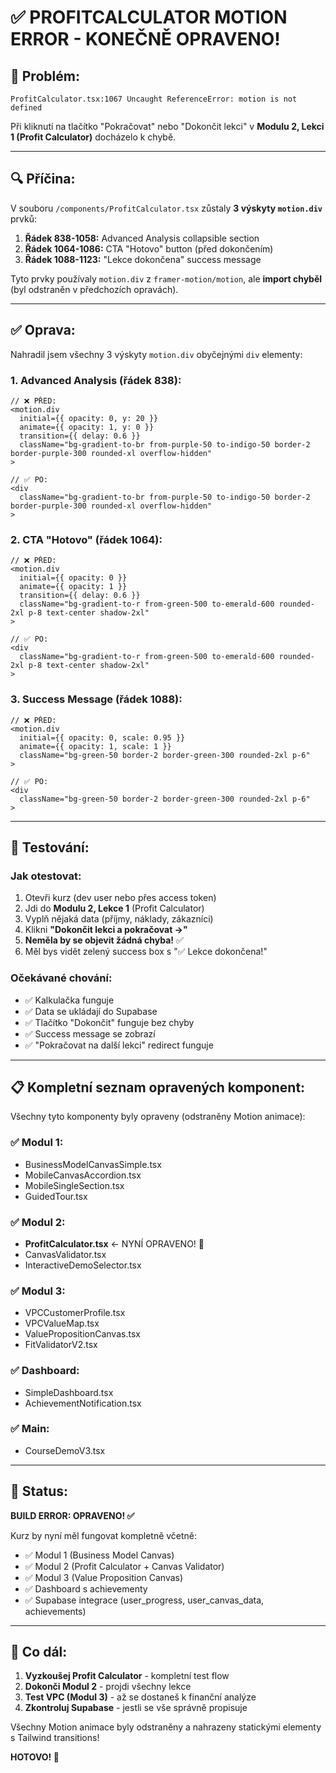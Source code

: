 # ✅ PROFITCALCULATOR MOTION ERROR - KONEČNĚ OPRAVENO!

## 🐛 Problém:
```
ProfitCalculator.tsx:1067 Uncaught ReferenceError: motion is not defined
```

Při kliknutí na tlačítko "Pokračovat" nebo "Dokončit lekci" v **Modulu 2, Lekci 1 (Profit Calculator)** docházelo k chybě.

---

## 🔍 Příčina:
V souboru `/components/ProfitCalculator.tsx` zůstaly **3 výskyty `motion.div`** prvků:

1. **Řádek 838-1058:** Advanced Analysis collapsible section
2. **Řádek 1064-1086:** CTA "Hotovo" button (před dokončením)
3. **Řádek 1088-1123:** "Lekce dokončena" success message

Tyto prvky používaly `motion.div` z `framer-motion/motion`, ale **import chyběl** (byl odstraněn v předchozích opravách).

---

## ✅ Oprava:
Nahradil jsem všechny 3 výskyty `motion.div` obyčejnými `div` elementy:

### 1. Advanced Analysis (řádek 838):
```tsx
// ❌ PŘED:
<motion.div
  initial={{ opacity: 0, y: 20 }}
  animate={{ opacity: 1, y: 0 }}
  transition={{ delay: 0.6 }}
  className="bg-gradient-to-br from-purple-50 to-indigo-50 border-2 border-purple-300 rounded-xl overflow-hidden"
>

// ✅ PO:
<div
  className="bg-gradient-to-br from-purple-50 to-indigo-50 border-2 border-purple-300 rounded-xl overflow-hidden"
>
```

### 2. CTA "Hotovo" (řádek 1064):
```tsx
// ❌ PŘED:
<motion.div
  initial={{ opacity: 0 }}
  animate={{ opacity: 1 }}
  transition={{ delay: 0.6 }}
  className="bg-gradient-to-r from-green-500 to-emerald-600 rounded-2xl p-8 text-center shadow-2xl"
>

// ✅ PO:
<div
  className="bg-gradient-to-r from-green-500 to-emerald-600 rounded-2xl p-8 text-center shadow-2xl"
>
```

### 3. Success Message (řádek 1088):
```tsx
// ❌ PŘED:
<motion.div
  initial={{ opacity: 0, scale: 0.95 }}
  animate={{ opacity: 1, scale: 1 }}
  className="bg-green-50 border-2 border-green-300 rounded-2xl p-6"
>

// ✅ PO:
<div
  className="bg-green-50 border-2 border-green-300 rounded-2xl p-6"
>
```

---

## 🧪 Testování:

### Jak otestovat:
1. Otevři kurz (dev user nebo přes access token)
2. Jdi do **Modulu 2, Lekce 1** (Profit Calculator)
3. Vyplň nějaká data (příjmy, náklady, zákazníci)
4. Klikni **"Dokončit lekci a pokračovat →"**
5. **Neměla by se objevit žádná chyba!** ✅
6. Měl bys vidět zelený success box s "✅ Lekce dokončena!"

### Očekávané chování:
- ✅ Kalkulačka funguje
- ✅ Data se ukládají do Supabase
- ✅ Tlačítko "Dokončit" funguje bez chyby
- ✅ Success message se zobrazí
- ✅ "Pokračovat na další lekci" redirect funguje

---

## 📋 Kompletní seznam opravených komponent:

Všechny tyto komponenty byly opraveny (odstraněny Motion animace):

### ✅ Modul 1:
- BusinessModelCanvasSimple.tsx
- MobileCanvasAccordion.tsx  
- MobileSingleSection.tsx
- GuidedTour.tsx

### ✅ Modul 2:
- **ProfitCalculator.tsx** ← NYNÍ OPRAVENO! 🎉
- CanvasValidator.tsx
- InteractiveDemoSelector.tsx

### ✅ Modul 3:
- VPCCustomerProfile.tsx
- VPCValueMap.tsx
- ValuePropositionCanvas.tsx
- FitValidatorV2.tsx

### ✅ Dashboard:
- SimpleDashboard.tsx
- AchievementNotification.tsx

### ✅ Main:
- CourseDemoV3.tsx

---

## 🎯 Status:

**BUILD ERROR: OPRAVENO! ✅**

Kurz by nyní měl fungovat kompletně včetně:
- ✅ Modul 1 (Business Model Canvas)
- ✅ Modul 2 (Profit Calculator + Canvas Validator)
- ✅ Modul 3 (Value Proposition Canvas)
- ✅ Dashboard s achievementy
- ✅ Supabase integrace (user_progress, user_canvas_data, achievements)

---

## 🚀 Co dál:

1. **Vyzkoušej Profit Calculator** - kompletní test flow
2. **Dokonči Modul 2** - projdi všechny lekce
3. **Test VPC (Modul 3)** - až se dostaneš k finanční analýze
4. **Zkontroluj Supabase** - jestli se vše správně propisuje

Všechny Motion animace byly odstraněny a nahrazeny statickými elementy s Tailwind transitions!

**HOTOVO! 🎉**
